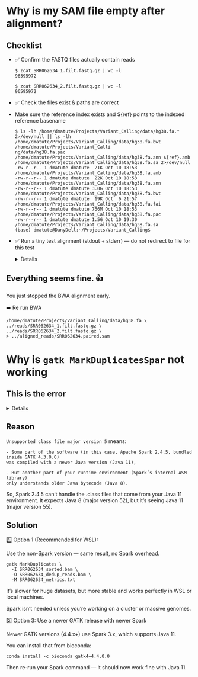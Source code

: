 # Why is my SAM file empty after alignment? 
## Checklist 
- ✅ Confirm the FASTQ files actually contain reads 
    ```
    $ zcat SRR062634_1.filt.fastq.gz | wc -l
    96595972
    ```
    ```
    $ zcat SRR062634_2.filt.fastq.gz | wc -l
    96595972
    ```
- ✅ Check the files exist & paths are correct
- Make sure the reference index exists and ${ref} points to the indexed reference basename
    ```
    $ ls -lh /home/dmatute/Projects/Variant_Calling/data/hg38.fa.* 2>/dev/null || ls -lh /home/dmatute/Projects/Variant_Calling/data/hg38.fa.bwt /home/dmatute/Projects/Variant_Calli
    ng/data/hg38.fa.pac /home/dmatute/Projects/Variant_Calling/data/hg38.fa.ann ${ref}.amb /home/dmatute/Projects/Variant_Calling/data/hg38.fa.sa 2>/dev/null
    -rw-r--r-- 1 dmatute dmatute  21K Oct 10 18:53 /home/dmatute/Projects/Variant_Calling/data/hg38.fa.amb
    -rw-r--r-- 1 dmatute dmatute  22K Oct 10 18:53 /home/dmatute/Projects/Variant_Calling/data/hg38.fa.ann
    -rw-r--r-- 1 dmatute dmatute 3.0G Oct 10 18:53 /home/dmatute/Projects/Variant_Calling/data/hg38.fa.bwt
    -rw-r--r-- 1 dmatute dmatute  19K Oct  6 21:57 /home/dmatute/Projects/Variant_Calling/data/hg38.fa.fai
    -rw-r--r-- 1 dmatute dmatute 766M Oct 10 18:53 /home/dmatute/Projects/Variant_Calling/data/hg38.fa.pac
    -rw-r--r-- 1 dmatute dmatute 1.5G Oct 10 19:30 /home/dmatute/Projects/Variant_Calling/data/hg38.fa.sa
    (base) dmatute@DanyDell:~/Projects/Variant_Calling$ 
    ```
- ✅ Run a tiny test alignment (stdout + stderr) — do not redirect to file for this test
    <details>

        (gatk-env) dmatute@DanyDell:~/Projects/Variant_Calling/test$ bwa mem -t 2 -R "@RG\tID:SRR062634\tPL:ILLUMINA\tSM:SRR062634" /home/dmatute/Projects/Variant_Calling/data/hg38.fa ../reads/SRR062634_1.filt.fastq.gz ../reads/SRR062634_2.filt.fastq.gz | head -n 40
        [M::bwa_idx_load_from_disk] read 0 ALT contigs
        @HD     VN:1.5  SO:unsorted     GO:query
        @SQ     SN:chr1 LN:248956422
        @SQ     SN:chr10        LN:133797422
        @SQ     SN:chr11        LN:135086622
        @SQ     SN:chr11_KI270721v1_random      LN:100316
        @SQ     SN:chr12        LN:133275309
        @SQ     SN:chr13        LN:114364328
        @SQ     SN:chr14        LN:107043718
        @SQ     SN:chr14_GL000009v2_random      LN:201709
        @SQ     SN:chr14_GL000225v1_random      LN:211173
        @SQ     SN:chr14_KI270722v1_random      LN:194050
        @SQ     SN:chr14_GL000194v1_random      LN:191469
        @SQ     SN:chr14_KI270723v1_random      LN:38115
        @SQ     SN:chr14_KI270724v1_random      LN:39555
        @SQ     SN:chr14_KI270725v1_random      LN:172810
        @SQ     SN:chr14_KI270726v1_random      LN:43739
        @SQ     SN:chr15        LN:101991189
        @SQ     SN:chr15_KI270727v1_random      LN:448248
        @SQ     SN:chr16        LN:90338345
        @SQ     SN:chr16_KI270728v1_random      LN:1872759
        @SQ     SN:chr17        LN:83257441
        @SQ     SN:chr17_GL000205v2_random      LN:185591
        @SQ     SN:chr17_KI270729v1_random      LN:280839
        @SQ     SN:chr17_KI270730v1_random      LN:112551
        @SQ     SN:chr18        LN:80373285
        @SQ     SN:chr19        LN:58617616
        @SQ     SN:chr1_KI270706v1_random       LN:175055
        @SQ     SN:chr1_KI270707v1_random       LN:32032
        @SQ     SN:chr1_KI270708v1_random       LN:127682
        @SQ     SN:chr1_KI270709v1_random       LN:66860
        @SQ     SN:chr1_KI270710v1_random       LN:40176
        @SQ     SN:chr1_KI270711v1_random       LN:42210
        @SQ     SN:chr1_KI270712v1_random       LN:176043
        @SQ     SN:chr1_KI270713v1_random       LN:40745
        @SQ     SN:chr1_KI270714v1_random       LN:41717
        @SQ     SN:chr2 LN:242193529
        @SQ     SN:chr20        LN:64444167
        @SQ     SN:chr21        LN:46709983
        @SQ     SN:chr22        LN:50818468
        @SQ     SN:chr22_KI270731v1_random      LN:150754
        [M::process] read 200000 sequences (20000000 bp)...
        [M::process] read 200000 sequences (20000000 bp)...
        [M::mem_pestat] # candidate unique pairs for (FF, FR, RF, RR): (2, 80678, 15, 1)
        [M::mem_pestat] skip orientation FF as there are not enough pairs
        [M::mem_pestat] analyzing insert size distribution for orientation FR...
        [M::mem_pestat] (25, 50, 75) percentile: (168, 181, 194)
        [M::mem_pestat] low and high boundaries for computing mean and std.dev: (116, 246)
        [M::mem_pestat] mean and std.dev: (180.52, 19.47)
        [M::mem_pestat] low and high boundaries for proper pairs: (90, 272)
        [M::mem_pestat] analyzing insert size distribution for orientation RF...
        [M::mem_pestat] (25, 50, 75) percentile: (186, 202, 211)
        [M::mem_pestat] low and high boundaries for computing mean and std.dev: (136, 261)
        [M::mem_pestat] mean and std.dev: (197.69, 14.46)
        [M::mem_pestat] low and high boundaries for proper pairs: (111, 286)
        [M::mem_pestat] skip orientation RR as there are not enough pairs
        [M::mem_pestat] skip orientation RF
        [M::mem_process_seqs] Processed 200000 reads in 82.414 CPU sec, 43.762 real sec
        
    </details>

## Everything seems fine. 👍
You just stopped the BWA alignment early. 

➡️ Re run BWA
```bwa mem -t 8 -R "@RG\tID:SRR062634\tPL:ILLUMINA\tSM:SRR062634" \
/home/dmatute/Projects/Variant_Calling/data/hg38.fa \
../reads/SRR062634_1.filt.fastq.gz \
../reads/SRR062634_2.filt.fastq.gz \
> ../aligned_reads/SRR062634.paired.sam
```

# Why is ```gatk MarkDuplicatesSpar``` not working

## This is the error
<details>
    ```

    $ gatk MarkDuplicatesSpark -I SRR062634_sorted.bam -O SRR062634_sorted_deduo_reads.baw

    Using GATK jar /home/dmatute/miniconda3/envs/gatk-env/share/gatk4-4.3.0.0-0/gatk-package-4.3.0.0-local.jar
    Running:
        java -Dsamjdk.use_async_io_read_samtools=false -Dsamjdk.use_async_io_write_samtools=true -Dsamjdk.use_async_io_write_tribble=false -Dsamjdk.compression_level=2 -jar /home/dmatute/miniconda3/envs/gatk-env/share/gatk4-4.3.0.0-0/gatk-package-4.3.0.0-local.jar MarkDuplicatesSpark -I SRR062634_sorted.bam -O SRR062634_sorted_deduo_reads.baw
    22:41:07.441 INFO  NativeLibraryLoader - Loading libgkl_compression.so from jar:file:/home/dmatute/miniconda3/envs/gatk-env/share/gatk4-4.3.0.0-0/gatk-package-4.3.0.0-local.jar!/com/intel/gkl/native/libgkl_compression.so
    22:41:27.773 INFO  MarkDuplicatesSpark - ------------------------------------------------------------
    22:41:27.774 INFO  MarkDuplicatesSpark - The Genome Analysis Toolkit (GATK) v4.3.0.0
    22:41:27.774 INFO  MarkDuplicatesSpark - For support and documentation go to https://software.broadinstitute.org/gatk/
    22:41:27.774 INFO  MarkDuplicatesSpark - Executing as dmatute@DanyDell on Linux v6.6.87.2-microsoft-standard-WSL2 amd64
    22:41:27.774 INFO  MarkDuplicatesSpark - Java runtime: OpenJDK 64-Bit Server VM v11.0.27+6
    22:41:27.775 INFO  MarkDuplicatesSpark - Start Date/Time: October 15, 2025 at 10:41:07 PM EDT
    22:41:27.775 INFO  MarkDuplicatesSpark - ------------------------------------------------------------
    22:41:27.775 INFO  MarkDuplicatesSpark - ------------------------------------------------------------
    22:41:27.775 INFO  MarkDuplicatesSpark - HTSJDK Version: 3.0.1
    22:41:27.776 INFO  MarkDuplicatesSpark - Picard Version: 2.27.5
    22:41:27.776 INFO  MarkDuplicatesSpark - Built for Spark Version: 2.4.5
    22:41:27.776 INFO  MarkDuplicatesSpark - HTSJDK Defaults.COMPRESSION_LEVEL : 2
    22:41:27.776 INFO  MarkDuplicatesSpark - HTSJDK Defaults.USE_ASYNC_IO_READ_FOR_SAMTOOLS : false
    22:41:27.776 INFO  MarkDuplicatesSpark - HTSJDK Defaults.USE_ASYNC_IO_WRITE_FOR_SAMTOOLS : true
    22:41:27.776 INFO  MarkDuplicatesSpark - HTSJDK Defaults.USE_ASYNC_IO_WRITE_FOR_TRIBBLE : false
    22:41:27.776 INFO  MarkDuplicatesSpark - Deflater: IntelDeflater
    22:41:27.776 INFO  MarkDuplicatesSpark - Inflater: IntelInflater
    22:41:27.776 INFO  MarkDuplicatesSpark - GCS max retries/reopens: 20
    22:41:27.777 INFO  MarkDuplicatesSpark - Requester pays: disabled
    22:41:27.777 INFO  MarkDuplicatesSpark - Initializing engine
    22:41:27.777 INFO  MarkDuplicatesSpark - Done initializing engine
    Using Spark's default log4j profile: org/apache/spark/log4j-defaults.properties
    25/10/15 22:41:28 WARN Utils: Your hostname, DanyDell resolves to a loopback address: 127.0.1.1; using 10.255.255.254 instead (on interface lo)
    25/10/15 22:41:28 WARN Utils: Set SPARK_LOCAL_IP if you need to bind to another address
    WARNING: An illegal reflective access operation has occurred
    WARNING: Illegal reflective access by org.apache.spark.unsafe.Platform (file:/home/dmatute/miniconda3/envs/gatk-env/share/gatk4-4.3.0.0-0/gatk-package-4.3.0.0-local.jar) to method java.nio.Bits.unaligned()
    WARNING: Please consider reporting this to the maintainers of org.apache.spark.unsafe.Platform
    WARNING: Use --illegal-access=warn to enable warnings of further illegal reflective access operations
    WARNING: All illegal access operations will be denied in a future release
    25/10/15 22:41:38 INFO SparkContext: Running Spark version 2.4.5
    25/10/15 22:41:38 WARN NativeCodeLoader: Unable to load native-hadoop library for your platform... using builtin-java classes where applicable
    25/10/15 22:41:38 INFO SparkContext: Submitted application: MarkDuplicatesSpark
    25/10/15 22:41:39 INFO SecurityManager: Changing view acls to: dmatute
    25/10/15 22:41:39 INFO SecurityManager: Changing modify acls to: dmatute
    25/10/15 22:41:39 INFO SecurityManager: Changing view acls groups to: 
    25/10/15 22:41:39 INFO SecurityManager: Changing modify acls groups to: 
    25/10/15 22:41:39 INFO SecurityManager: SecurityManager: authentication disabled; ui acls disabled; users  with view permissions: Set(dmatute); groups with view permissions: Set(); users  with modify permissions: Set(dmatute); groups with modify permissions: Set()
    25/10/15 22:41:39 INFO Utils: Successfully started service 'sparkDriver' on port 43845.
    25/10/15 22:41:39 INFO SparkEnv: Registering MapOutputTracker
    25/10/15 22:41:39 INFO SparkEnv: Registering BlockManagerMaster
    25/10/15 22:41:39 INFO BlockManagerMasterEndpoint: Using org.apache.spark.storage.DefaultTopologyMapper for getting topology information
    25/10/15 22:41:39 INFO BlockManagerMasterEndpoint: BlockManagerMasterEndpoint up
    25/10/15 22:41:39 INFO DiskBlockManager: Created local directory at /tmp/blockmgr-474834b9-fa98-433c-b7d2-9fa1b8ac3568
    25/10/15 22:41:39 INFO MemoryStore: MemoryStore started with capacity 988.8 MB
    25/10/15 22:41:39 INFO SparkEnv: Registering OutputCommitCoordinator
    25/10/15 22:41:40 INFO Utils: Successfully started service 'SparkUI' on port 4040.
    25/10/15 22:41:40 INFO SparkUI: Bound SparkUI to 0.0.0.0, and started at http://10.255.255.254:4040
    25/10/15 22:41:40 INFO Executor: Starting executor ID driver on host localhost
    25/10/15 22:41:40 INFO Utils: Successfully started service 'org.apache.spark.network.netty.NettyBlockTransferService' on port 40579.
    25/10/15 22:41:40 INFO NettyBlockTransferService: Server created on 10.255.255.254:40579
    25/10/15 22:41:40 INFO BlockManager: Using org.apache.spark.storage.RandomBlockReplicationPolicy for block replication policy
    25/10/15 22:41:40 INFO BlockManagerMaster: Registering BlockManager BlockManagerId(driver, 10.255.255.254, 40579, None)
    25/10/15 22:41:40 INFO BlockManagerMasterEndpoint: Registering block manager 10.255.255.254:40579 with 988.8 MB RAM, BlockManagerId(driver, 10.255.255.254, 40579, None)
    25/10/15 22:41:40 INFO BlockManagerMaster: Registered BlockManager BlockManagerId(driver, 10.255.255.254, 40579, None)
    25/10/15 22:41:40 INFO BlockManager: Initialized BlockManager: BlockManagerId(driver, 10.255.255.254, 40579, None)
    22:41:40.792 INFO  MarkDuplicatesSpark - Spark verbosity set to INFO (see --spark-verbosity argument)
    25/10/15 22:41:40 INFO GoogleHadoopFileSystemBase: GHFS version: 1.9.4-hadoop3
    25/10/15 22:41:41 INFO MemoryStore: Block broadcast_0 stored as values in memory (estimated size 172.9 KB, free 988.6 MB)
    25/10/15 22:41:42 INFO MemoryStore: Block broadcast_0_piece0 stored as bytes in memory (estimated size 35.5 KB, free 988.6 MB)
    25/10/15 22:41:42 INFO BlockManagerInfo: Added broadcast_0_piece0 in memory on 10.255.255.254:40579 (size: 35.5 KB, free: 988.8 MB)
    25/10/15 22:41:42 INFO SparkContext: Created broadcast 0 from newAPIHadoopFile at PathSplitSource.java:96
    25/10/15 22:41:42 INFO BlockManagerInfo: Removed broadcast_0_piece0 on 10.255.255.254:40579 in memory (size: 35.5 KB, free: 988.8 MB)
    25/10/15 22:41:42 INFO MemoryStore: Block broadcast_1 stored as values in memory (estimated size 172.9 KB, free 988.6 MB)
    25/10/15 22:41:42 INFO MemoryStore: Block broadcast_1_piece0 stored as bytes in memory (estimated size 35.5 KB, free 988.6 MB)
    25/10/15 22:41:42 INFO BlockManagerInfo: Added broadcast_1_piece0 in memory on 10.255.255.254:40579 (size: 35.5 KB, free: 988.8 MB)
    25/10/15 22:41:42 INFO SparkContext: Created broadcast 1 from newAPIHadoopFile at PathSplitSource.java:96
    25/10/15 22:41:42 INFO FileInputFormat: Total input files to process : 1
    25/10/15 22:41:42 INFO SparkUI: Stopped Spark web UI at http://10.255.255.254:4040
    25/10/15 22:41:42 INFO MapOutputTrackerMasterEndpoint: MapOutputTrackerMasterEndpoint stopped!
    25/10/15 22:41:42 INFO MemoryStore: MemoryStore cleared
    25/10/15 22:41:42 INFO BlockManager: BlockManager stopped
    25/10/15 22:41:42 INFO BlockManagerMaster: BlockManagerMaster stopped
    25/10/15 22:41:42 INFO OutputCommitCoordinator$OutputCommitCoordinatorEndpoint: OutputCommitCoordinator stopped!
    25/10/15 22:41:42 INFO SparkContext: Successfully stopped SparkContext
    22:41:42.752 INFO  MarkDuplicatesSpark - Shutting down engine
    [October 15, 2025 at 10:41:42 PM EDT] org.broadinstitute.hellbender.tools.spark.transforms.markduplicates.MarkDuplicatesSpark done. Elapsed time: 0.59 minutes.
    Runtime.totalMemory()=154140672
    java.lang.IllegalArgumentException: Unsupported class file major version 55
            at org.apache.xbean.asm6.ClassReader.<init>(ClassReader.java:166)
            at org.apache.xbean.asm6.ClassReader.<init>(ClassReader.java:148)
            at org.apache.xbean.asm6.ClassReader.<init>(ClassReader.java:136)
            at org.apache.xbean.asm6.ClassReader.<init>(ClassReader.java:237)
            at org.apache.spark.util.ClosureCleaner$.getClassReader(ClosureCleaner.scala:49)
            at org.apache.spark.util.FieldAccessFinder$$anon$3$$anonfun$visitMethodInsn$2.apply(ClosureCleaner.scala:517)
            at org.apache.spark.util.FieldAccessFinder$$anon$3$$anonfun$visitMethodInsn$2.apply(ClosureCleaner.scala:500)
            at scala.collection.TraversableLike$WithFilter$$anonfun$foreach$1.apply(TraversableLike.scala:733)
            at scala.collection.mutable.HashMap$$anon$1$$anonfun$foreach$2.apply(HashMap.scala:134)
            at scala.collection.mutable.HashMap$$anon$1$$anonfun$foreach$2.apply(HashMap.scala:134)
            at scala.collection.mutable.HashTable$class.foreachEntry(HashTable.scala:236)
            at scala.collection.mutable.HashMap.foreachEntry(HashMap.scala:40)
            at scala.collection.mutable.HashMap$$anon$1.foreach(HashMap.scala:134)
            at scala.collection.TraversableLike$WithFilter.foreach(TraversableLike.scala:732)
            at org.apache.spark.util.FieldAccessFinder$$anon$3.visitMethodInsn(ClosureCleaner.scala:500)
            at org.apache.xbean.asm6.ClassReader.readCode(ClassReader.java:2175)
            at org.apache.xbean.asm6.ClassReader.readMethod(ClassReader.java:1238)
            at org.apache.xbean.asm6.ClassReader.accept(ClassReader.java:631)
            at org.apache.xbean.asm6.ClassReader.accept(ClassReader.java:355)
            at org.apache.spark.util.ClosureCleaner$$anonfun$org$apache$spark$util$ClosureCleaner$$clean$14.apply(ClosureCleaner.scala:307)
            at org.apache.spark.util.ClosureCleaner$$anonfun$org$apache$spark$util$ClosureCleaner$$clean$14.apply(ClosureCleaner.scala:306)
            at scala.collection.immutable.List.foreach(List.scala:392)
            at org.apache.spark.util.ClosureCleaner$.org$apache$spark$util$ClosureCleaner$$clean(ClosureCleaner.scala:306)
            at org.apache.spark.util.ClosureCleaner$.clean(ClosureCleaner.scala:162)
            at org.apache.spark.SparkContext.clean(SparkContext.scala:2326)
            at org.apache.spark.SparkContext.runJob(SparkContext.scala:2100)
            at org.apache.spark.SparkContext.runJob(SparkContext.scala:2126)
            at org.apache.spark.rdd.RDD$$anonfun$collect$1.apply(RDD.scala:990)
            at org.apache.spark.rdd.RDDOperationScope$.withScope(RDDOperationScope.scala:151)
            at org.apache.spark.rdd.RDDOperationScope$.withScope(RDDOperationScope.scala:112)
            at org.apache.spark.rdd.RDD.withScope(RDD.scala:385)
            at org.apache.spark.rdd.RDD.collect(RDD.scala:989)
            at org.apache.spark.RangePartitioner$.sketch(Partitioner.scala:309)
            at org.apache.spark.RangePartitioner.<init>(Partitioner.scala:171)
            at org.apache.spark.RangePartitioner.<init>(Partitioner.scala:151)
            at org.apache.spark.rdd.OrderedRDDFunctions$$anonfun$sortByKey$1.apply(OrderedRDDFunctions.scala:62)
            at org.apache.spark.rdd.OrderedRDDFunctions$$anonfun$sortByKey$1.apply(OrderedRDDFunctions.scala:61)
            at org.apache.spark.rdd.RDDOperationScope$.withScope(RDDOperationScope.scala:151)
            at org.apache.spark.rdd.RDDOperationScope$.withScope(RDDOperationScope.scala:112)
            at org.apache.spark.rdd.RDD.withScope(RDD.scala:385)
            at org.apache.spark.rdd.OrderedRDDFunctions.sortByKey(OrderedRDDFunctions.scala:61)
            at org.apache.spark.api.java.JavaPairRDD.sortByKey(JavaPairRDD.scala:936)
            at org.broadinstitute.hellbender.utils.spark.SparkUtils.sortUsingElementsAsKeys(SparkUtils.java:165)
            at org.broadinstitute.hellbender.utils.spark.SparkUtils.sortReadsAccordingToHeader(SparkUtils.java:143)
            at org.broadinstitute.hellbender.utils.spark.SparkUtils.querynameSortReadsIfNecessary(SparkUtils.java:306)
            at org.broadinstitute.hellbender.tools.spark.transforms.markduplicates.MarkDuplicatesSpark.mark(MarkDuplicatesSpark.java:208)
            at org.broadinstitute.hellbender.tools.spark.transforms.markduplicates.MarkDuplicatesSpark.mark(MarkDuplicatesSpark.java:272)
            at org.broadinstitute.hellbender.tools.spark.transforms.markduplicates.MarkDuplicatesSpark.runTool(MarkDuplicatesSpark.java:354)
            at org.broadinstitute.hellbender.engine.spark.GATKSparkTool.runPipeline(GATKSparkTool.java:546)
            at org.broadinstitute.hellbender.engine.spark.SparkCommandLineProgram.doWork(SparkCommandLineProgram.java:31)
            at org.broadinstitute.hellbender.cmdline.CommandLineProgram.runTool(CommandLineProgram.java:140)
            at org.broadinstitute.hellbender.cmdline.CommandLineProgram.instanceMainPostParseArgs(CommandLineProgram.java:192)
            at org.broadinstitute.hellbender.cmdline.CommandLineProgram.instanceMain(CommandLineProgram.java:211)
            at org.broadinstitute.hellbender.Main.runCommandLineProgram(Main.java:160)
            at org.broadinstitute.hellbender.Main.mainEntry(Main.java:203)
            at org.broadinstitute.hellbender.Main.main(Main.java:289)
    25/10/15 22:41:42 INFO ShutdownHookManager: Shutdown hook called
    25/10/15 22:41:42 INFO ShutdownHookManager: Deleting directory /tmp/spark-1bc96c24-9c84-4d2e-bd64-c57bce3dfe15

    ```
</details>

## Reason 
```Unsupported class file major version 5``` means:

    - Some part of the software (in this case, Apache Spark 2.4.5, bundled inside GATK 4.3.0.0)
    was compiled with a newer Java version (Java 11),

    - But another part of your runtime environment (Spark’s internal ASM library)
    only understands older Java bytecode (Java 8).

So, Spark 2.4.5 can’t handle the .class files that come from your Java 11 environment.
It expects Java 8 (major version 52), but it’s seeing Java 11 (major version 55).

## Solution
1️⃣ Option 1 (Recommended for WSL):

Use the non-Spark version — same result, no Spark overhead.
```
gatk MarkDuplicates \
  -I SRR062634_sorted.bam \
  -O SRR062634_dedup_reads.bam \
  -M SRR062634_metrics.txt
```


It’s slower for huge datasets, but more stable and works perfectly in WSL or local machines.

Spark isn’t needed unless you’re working on a cluster or massive genomes.

2️⃣ Option 3: Use a newer GATK release with newer Spark

Newer GATK versions (4.4.x+) use Spark 3.x, which supports Java 11.

You can install that from bioconda:
```
conda install -c bioconda gatk4=4.4.0.0
```


Then re-run your Spark command — it should now work fine with Java 11.